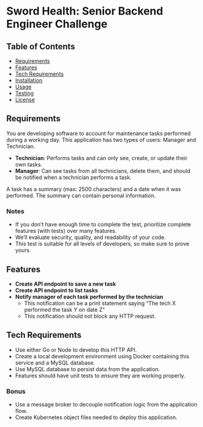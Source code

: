 # Sword Health: Senior Backend Engineer Challenge

## Table of Contents
- [Requirements](#requirements)
- [Features](#features)
- [Tech Requirements](#tech-requirements)
- [Installation](#installation)
- [Usage](#usage)
- [Testing](#testing)
- [License](#license)

## Requirements
You are developing software to account for maintenance tasks performed during a working day. This application has two types of users: Manager and Technician.

- **Technician**: Performs tasks and can only see, create, or update their own tasks.
- **Manager**: Can see tasks from all technicians, delete them, and should be notified when a technician performs a task.

A task has a summary (max: 2500 characters) and a date when it was performed. The summary can contain personal information.

### Notes
- If you don’t have enough time to complete the test, prioritize complete features (with tests) over many features.
- We’ll evaluate security, quality, and readability of your code.
- This test is suitable for all levels of developers, so make sure to prove yours.

## Features
- **Create API endpoint to save a new task**
- **Create API endpoint to list tasks**
- **Notify manager of each task performed by the technician**
  - This notification can be a print statement saying “The tech X performed the task Y on date Z”
  - This notification should not block any HTTP request.

## Tech Requirements
- Use either Go or Node to develop this HTTP API.
- Create a local development environment using Docker containing this service and a MySQL database.
- Use MySQL database to persist data from the application.
- Features should have unit tests to ensure they are working properly.

### Bonus
- Use a message broker to decouple notification logic from the application flow.
- Create Kubernetes object files needed to deploy this application.
